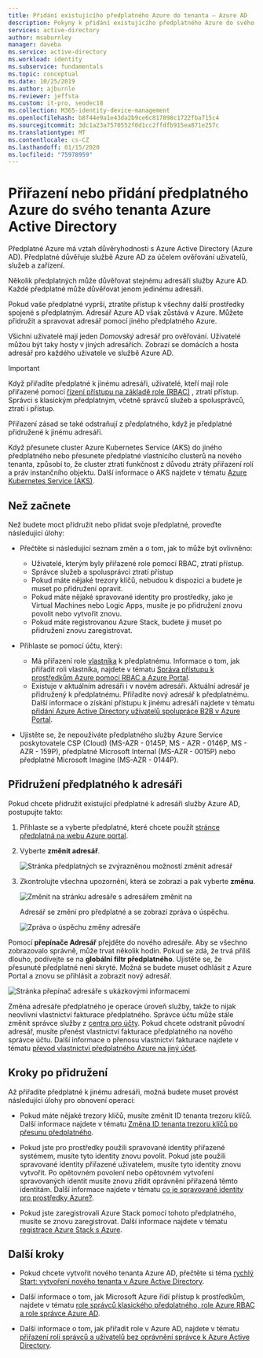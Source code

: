 ```yaml
---
title: Přidání existujícího předplatného Azure do tenanta – Azure AD
description: Pokyny k přidání existujícího předplatného Azure do svého tenanta Azure Active Directory.
services: active-directory
author: msaburnley
manager: daveba
ms.service: active-directory
ms.workload: identity
ms.subservice: fundamentals
ms.topic: conceptual
ms.date: 10/25/2019
ms.author: ajburnle
ms.reviewer: jeffsta
ms.custom: it-pro, seodec18
ms.collection: M365-identity-device-management
ms.openlocfilehash: b8f44e9a1e43da2b9ce6c817898c1722fba715c4
ms.sourcegitcommit: 3dc1a23a7570552f0d1cc2ffdfb915ea871e257c
ms.translationtype: MT
ms.contentlocale: cs-CZ
ms.lasthandoff: 01/15/2020
ms.locfileid: "75978959"
---
```

# <a name="associate-or-add-an-azure-subscription-to-your-azure-active-directory-tenant"></a>Přiřazení nebo přidání předplatného Azure do svého tenanta Azure Active Directory

Předplatné Azure má vztah důvěryhodnosti s Azure Active Directory (Azure AD). Předplatné důvěřuje službě Azure AD za účelem ověřování uživatelů, služeb a zařízení.

Několik předplatných může důvěřovat stejnému adresáři služby Azure AD. Každé předplatné může důvěřovat jenom jedinému adresáři.

Pokud vaše předplatné vyprší, ztratíte přístup k všechny další prostředky spojené s předplatným. Adresář Azure AD však zůstává v Azure. Můžete přidružit a spravovat adresář pomocí jiného předplatného Azure.

Všichni uživatelé mají jeden *Domovský* adresář pro ověřování. Uživatelé můžou být taky hosty v jiných adresářích. Zobrazí se domácích a hosta adresář pro každého uživatele ve službě Azure AD.

> [!Important]
> Když přiřadíte předplatné k jinému adresáři, uživatelé, kteří mají role přiřazené pomocí [řízení přístupu na základě role (RBAC)](../../role-based-access-control/role-assignments-portal.md) , ztratí přístup. Správci s klasickým předplatným, včetně správců služeb a spolusprávců, ztratí i přístup.
>
> Přiřazení zásad se také odstraňují z předplatného, když je předplatné přidružené k jinému adresáři.
>
> Když přesunete cluster Azure Kubernetes Service (AKS) do jiného předplatného nebo přesunete předplatné vlastnícího clusterů na nového tenanta, způsobí to, že cluster ztratí funkčnost z důvodu ztráty přiřazení rolí a práv instančního objektu. Další informace o AKS najdete v tématu [Azure Kubernetes Service (AKS)](https://docs.microsoft.com/azure/aks/).


## <a name="before-you-begin"></a>Než začnete

Než budete moct přidružit nebo přidat svoje předplatné, proveďte následující úlohy:

- Přečtěte si následující seznam změn a o tom, jak to může být ovlivněno:

  - Uživatelé, kterým byly přiřazené role pomocí RBAC, ztratí přístup.
  - Správce služeb a spolusprávci ztratí přístup
  - Pokud máte nějaké trezory klíčů, nebudou k dispozici a budete je muset po přidružení opravit.
  - Pokud máte nějaké spravované identity pro prostředky, jako je Virtual Machines nebo Logic Apps, musíte je po přidružení znovu povolit nebo vytvořit znovu.
  - Pokud máte registrovanou Azure Stack, budete ji muset po přidružení znovu zaregistrovat.

- Přihlaste se pomocí účtu, který:

  - Má přiřazení role [vlastníka](../../role-based-access-control/built-in-roles.md#owner) k předplatnému. Informace o tom, jak přiřadit roli vlastníka, najdete v tématu [Správa přístupu k prostředkům Azure pomocí RBAC a Azure Portal](../../role-based-access-control/role-assignments-portal.md).
  - Existuje v aktuálním adresáři i v novém adresáři. Aktuální adresář je přidružený k předplatnému. Přiřadíte nový adresář k předplatnému. Další informace o získání přístupu k jinému adresáři najdete v tématu [přidání Azure Active Directory uživatelů spolupráce B2B v Azure Portal](../b2b/add-users-administrator.md).

- Ujistěte se, že nepoužíváte předplatného služby Azure Service poskytovatele CSP (Cloud) (MS-AZR - 0145P, MS - AZR - 0146P, MS - AZR - 159P), předplatné Microsoft Internal (MS-AZR - 0015P) nebo předplatné Microsoft Imagine (MS-AZR - 0144P).

## Přidružení předplatného k adresáři<a name="to-associate-an-existing-subscription-to-your-azure-ad-directory"></a>

Pokud chcete přidružit existující předplatné k adresáři služby Azure AD, postupujte takto:

1. Přihlaste se a vyberte předplatné, které chcete použít [stránce předplatná na webu Azure portal](https://portal.azure.com/#blade/Microsoft_Azure_Billing/SubscriptionsBlade).

1. Vyberte **změnit adresář**.

    ![Stránka předplatných se zvýrazněnou možností změnit adresář](media/active-directory-how-subscriptions-associated-directory/change-directory-in-azure-subscriptions.png)

1. Zkontrolujte všechna upozornění, která se zobrazí a pak vyberte **změnu**.

    ![Změnit na stránku adresáře s adresářem změnit na](media/active-directory-how-subscriptions-associated-directory/edit-directory-ui.png)

    Adresář se změní pro předplatné a se zobrazí zpráva o úspěchu.

    ![Zpráva o úspěchu změny adresáře](media/active-directory-how-subscriptions-associated-directory/edit-directory-success.png)

Pomocí **přepínače Adresář** přejděte do nového adresáře. Aby se všechno zobrazovalo správně, může trvat několik hodin. Pokud se zdá, že trvá příliš dlouho, podívejte se na **globální filtr předplatného**. Ujistěte se, že přesunuté předplatné není skryté. Možná se budete muset odhlásit z Azure Portal a znovu se přihlásit a zobrazit nový adresář.

![Stránka přepínač adresáře s ukázkovými informacemi](media/active-directory-how-subscriptions-associated-directory/directory-switcher.png)

Změna adresáře předplatného je operace úroveň služby, takže to nijak neovlivní vlastnictví fakturace předplatného. Správce účtu může stále změnit správce služby z [centra pro účty](https://account.azure.com/subscriptions). Pokud chcete odstranit původní adresář, musíte přenést vlastnictví fakturace předplatného na nového správce účtu. Další informace o přenosu vlastnictví fakturace najdete v tématu [převod vlastnictví předplatného Azure na jiný účet](../../cost-management-billing/manage/billing-subscription-transfer.md).

## <a name="post-association-steps"></a>Kroky po přidružení

Až přiřadíte předplatné k jinému adresáři, možná budete muset provést následující úlohy pro obnovení operací:

- Pokud máte nějaké trezory klíčů, musíte změnit ID tenanta trezoru klíčů. Další informace najdete v tématu [Změna ID tenanta trezoru klíčů po přesunu předplatného](../../key-vault/key-vault-subscription-move-fix.md).

- Pokud jste pro prostředky použili spravované identity přiřazené systémem, musíte tyto identity znovu povolit. Pokud jste použili spravované identity přiřazené uživatelem, musíte tyto identity znovu vytvořit. Po opětovném povolení nebo opětovném vytvoření spravovaných identit musíte znovu zřídit oprávnění přiřazená těmto identitám. Další informace najdete v tématu [co je spravované identity pro prostředky Azure?](../managed-identities-azure-resources/overview.md).

- Pokud jste zaregistrovali Azure Stack pomocí tohoto předplatného, musíte se znovu zaregistrovat. Další informace najdete v tématu [registrace Azure Stack s Azure](/azure-stack/operator/azure-stack-registration).

## <a name="next-steps"></a>Další kroky

- Pokud chcete vytvořit nového tenanta Azure AD, přečtěte si téma [rychlý Start: vytvoření nového tenanta v Azure Active Directory](active-directory-access-create-new-tenant.md).

- Další informace o tom, jak Microsoft Azure řídí přístup k prostředkům, najdete v tématu [role správců klasického předplatného, role Azure RBAC a role správce Azure AD](../../role-based-access-control/rbac-and-directory-admin-roles.md).

- Další informace o tom, jak přiřadit role v Azure AD, najdete v tématu [přiřazení rolí správců a uživatelů bez oprávnění správce k Azure Active Directory](active-directory-users-assign-role-azure-portal.md).
